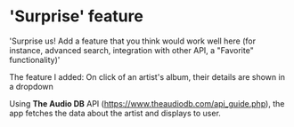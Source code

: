 # 'Surprise' feature

'Surprise us! Add a feature that you think would work well here (for instance, advanced search, integration with other API, a "Favorite" functionality)'

The feature I added: On click of an artist's album, their details are shown in a dropdown

Using **The Audio DB** API (https://www.theaudiodb.com/api_guide.php), the app fetches the data about the artist and displays to user.
